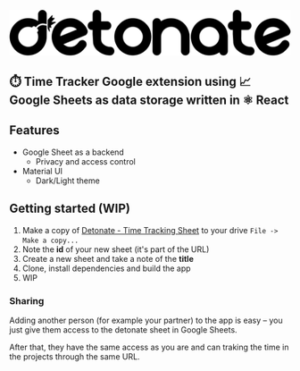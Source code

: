 ![Detoante](src/detonate.svg)

## ⏱️ Time Tracker Google extension using 📈 Google Sheets as data storage written in ⚛️ React

## Features

- Google Sheet as a backend
  - Privacy and access control
- Material UI
  - Dark/Light theme

## Getting started (WIP)

1. Make a copy of [Detonate - Time Tracking Sheet](https://docs.google.com/spreadsheets/d/1aPo1wlEXueb6poGt7X3XjYVy-VPDaGJhOO5pNBMdl48/edit?usp=sharing) to your drive `File -> Make a copy...`
2. Note the **id** of your new sheet (it's part of the URL)
3. Create a new sheet and take a note of the **title**
4. Clone, install dependencies and build the app
5. WIP

### Sharing

Adding another person (for example your partner) to the app is easy – you just give them access to the detonate sheet in Google Sheets.

After that, they have the same access as you are and can traking the time in the projects through the same URL.
